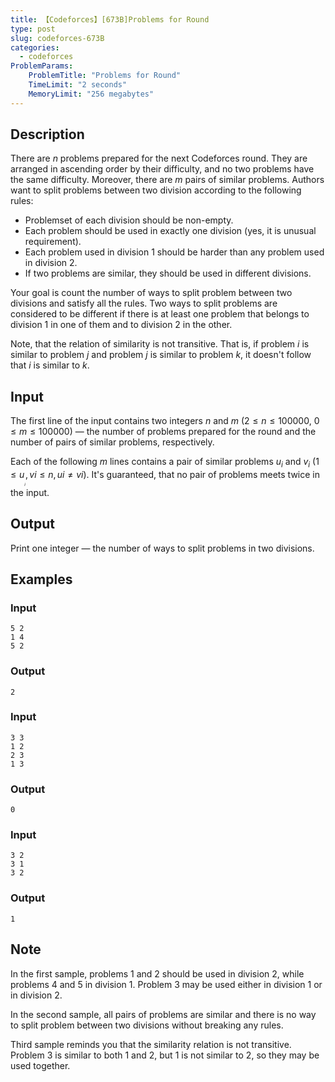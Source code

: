 ```yaml
---
title: 【Codeforces】[673B]Problems for Round
type: post
slug: codeforces-673B
categories:
  - codeforces
ProblemParams:
    ProblemTitle: "Problems for Round"
    TimeLimit: "2 seconds"
    MemoryLimit: "256 megabytes"
---
```


## Description

There are $n$ problems prepared for the next Codeforces round. They are arranged in ascending order by their difficulty, and no two problems have the same difficulty. Moreover, there are $m$ pairs of similar problems. Authors want to split problems between two division according to the following rules:

*   Problemset of each division should be non-empty.
*   Each problem should be used in exactly one division (yes, it is unusual requirement).
*   Each problem used in division 1 should be harder than any problem used in division 2.
*   If two problems are similar, they should be used in different divisions.

Your goal is count the number of ways to split problem between two divisions and satisfy all the rules. Two ways to split problems are considered to be different if there is at least one problem that belongs to division 1 in one of them and to division 2 in the other.

Note, that the relation of similarity is not transitive. That is, if problem $i$ is similar to problem $j$ and problem $j$ is similar to problem $k$, it doesn't follow that $i$ is similar to $k$.

## Input

The first line of the input contains two integers $n$ and $m$ ($2 ≤ n ≤ 100 000$, $0 ≤ m ≤ 100 000$) — the number of problems prepared for the round and the number of pairs of similar problems, respectively.

Each of the following $m$ lines contains a pair of similar problems $u_{i}$ and $v_{i}$ ($1 ≤ u_{_{_{_{i}}}}, vi ≤ n, ui ≠ vi$). It's guaranteed, that no pair of problems meets twice in the input.

## Output

Print one integer — the number of ways to split problems in two divisions.

## Examples

### Input

```
5 2
1 4
5 2

```

### Output

```
2

```

### Input

```
3 3
1 2
2 3
1 3

```

### Output

```
0

```

### Input

```
3 2
3 1
3 2

```

### Output

```
1

```

## Note

In the first sample, problems $1$ and $2$ should be used in division 2, while problems $4$ and $5$ in division 1. Problem $3$ may be used either in division 1 or in division 2.

In the second sample, all pairs of problems are similar and there is no way to split problem between two divisions without breaking any rules.

Third sample reminds you that the similarity relation is not transitive. Problem $3$ is similar to both $1$ and $2$, but $1$ is not similar to $2$, so they may be used together.
